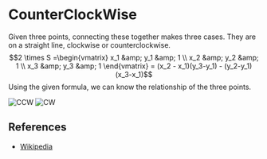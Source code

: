# CounterClockWise

Given three points, connecting these together makes three cases.
They are on a straight line, clockwise or counterclockwise.
<span class="mathjax">$$2 \times S =\begin{vmatrix} x_1 &amp;  y_1 &amp; 1 \\ x_2 &amp; y_2 &amp; 1 \\ x_3 &amp; y_3 &amp; 1 \end{vmatrix}  = (x_2 - x_1)(y_3-y_1) - (y_2-y_1)(x_3-x_1)$$</span>
Using the given formula, we can know the relationship of the three points.

![CCW](https://blogfiles.pstatic.net/20160822_71/kks227_1471868355629lRTzX_PNG/1.png)
![CW](https://blogfiles.pstatic.net/20160822_299/kks227_1471868356006BEGAC_PNG/2.png)


## References

- [Wikipedia](https://en.wikipedia.org/wiki/Graham_scan)
